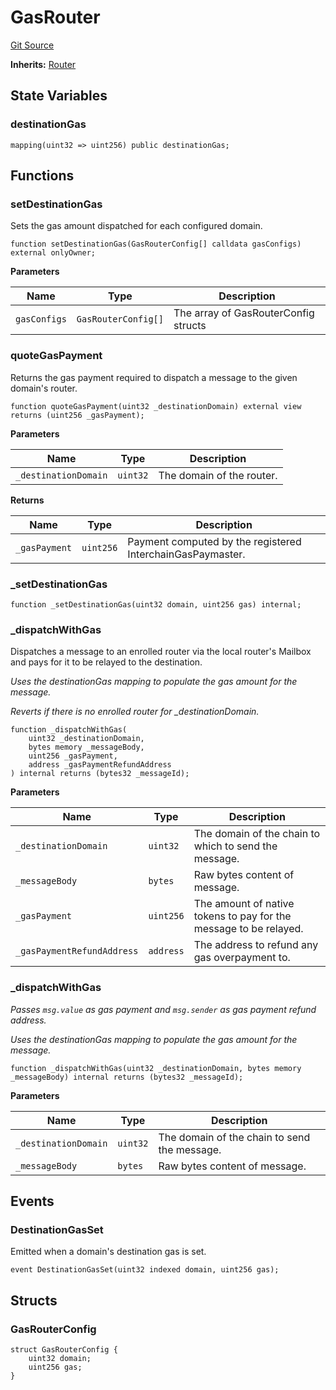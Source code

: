 # GasRouter
[Git Source](https://github.com/hyperlane-xyz/hyperlane-monorepo/blob/60f321f452052881dce4e22999022e11fc117456/contracts/GasRouter.sol)

**Inherits:**
[Router](/contracts/Router.sol/abstract.Router.md)


## State Variables
### destinationGas

```solidity
mapping(uint32 => uint256) public destinationGas;
```


## Functions
### setDestinationGas

Sets the gas amount dispatched for each configured domain.


```solidity
function setDestinationGas(GasRouterConfig[] calldata gasConfigs) external onlyOwner;
```
**Parameters**

|Name|Type|Description|
|----|----|-----------|
|`gasConfigs`|`GasRouterConfig[]`|The array of GasRouterConfig structs|


### quoteGasPayment

Returns the gas payment required to dispatch a message to the given domain's router.


```solidity
function quoteGasPayment(uint32 _destinationDomain) external view returns (uint256 _gasPayment);
```
**Parameters**

|Name|Type|Description|
|----|----|-----------|
|`_destinationDomain`|`uint32`|The domain of the router.|

**Returns**

|Name|Type|Description|
|----|----|-----------|
|`_gasPayment`|`uint256`|Payment computed by the registered InterchainGasPaymaster.|


### _setDestinationGas


```solidity
function _setDestinationGas(uint32 domain, uint256 gas) internal;
```

### _dispatchWithGas

Dispatches a message to an enrolled router via the local router's Mailbox
and pays for it to be relayed to the destination.

*Uses the destinationGas mapping to populate the gas amount for the message.*

*Reverts if there is no enrolled router for _destinationDomain.*


```solidity
function _dispatchWithGas(
    uint32 _destinationDomain,
    bytes memory _messageBody,
    uint256 _gasPayment,
    address _gasPaymentRefundAddress
) internal returns (bytes32 _messageId);
```
**Parameters**

|Name|Type|Description|
|----|----|-----------|
|`_destinationDomain`|`uint32`|The domain of the chain to which to send the message.|
|`_messageBody`|`bytes`|Raw bytes content of message.|
|`_gasPayment`|`uint256`|The amount of native tokens to pay for the message to be relayed.|
|`_gasPaymentRefundAddress`|`address`|The address to refund any gas overpayment to.|


### _dispatchWithGas

*Passes `msg.value` as gas payment and `msg.sender` as gas payment refund address.*

*Uses the destinationGas mapping to populate the gas amount for the message.*


```solidity
function _dispatchWithGas(uint32 _destinationDomain, bytes memory _messageBody) internal returns (bytes32 _messageId);
```
**Parameters**

|Name|Type|Description|
|----|----|-----------|
|`_destinationDomain`|`uint32`|The domain of the chain to send the message.|
|`_messageBody`|`bytes`|Raw bytes content of message.|


## Events
### DestinationGasSet
Emitted when a domain's destination gas is set.


```solidity
event DestinationGasSet(uint32 indexed domain, uint256 gas);
```

## Structs
### GasRouterConfig

```solidity
struct GasRouterConfig {
    uint32 domain;
    uint256 gas;
}
```

